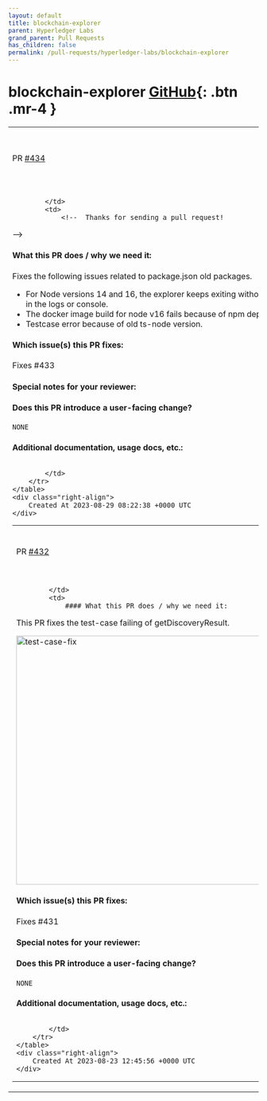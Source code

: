 ```yaml
---
layout: default
title: blockchain-explorer
parent: Hyperledger Labs
grand_parent: Pull Requests
has_children: false
permalink: /pull-requests/hyperledger-labs/blockchain-explorer
---
```


# blockchain-explorer <span class="fs-3 right-align">[GitHub](https://github.com/hyperledger-labs/blockchain-explorer){: .btn .mr-4 }</span>


<div>
    <table>
        <tr>
            <td>
                PR <a href="https://github.com/hyperledger-labs/blockchain-explorer/pull/434" class=".btn">#434</a>
            </td>
            <td>
                <b>
                    BE-433 | Fix package related breaking issues
                </b>
            </td>
        </tr>
        <tr>
            <td>
                
            </td>
            <td>
                <!--  Thanks for sending a pull request! 
-->


#### What this PR does / why we need it:
Fixes the following issues related to package.json old packages.

- For Node versions 14 and 16, the explorer keeps exiting without any error in the logs or console.
- The docker image build for node v16 fails because of npm dependencies.
- Testcase error because of old ts-node version.

#### Which issue(s) this PR fixes:
<!--
*Automatically closes linked issue when PR is merged.
Usage: `Fixes #<issue number>`, or `Fixes (paste link of issue)`.
_If PR is about `failing-tests`, please post the related issues/tests in a comment and do not use `Fixes`_*
-->
Fixes #433 

#### Special notes for your reviewer:

#### Does this PR introduce a user-facing change?
<!--
If no, just write "NONE" in the release-note block below.
If yes, a release note is required:
Enter your extended release note in the block below. If the PR requires additional action from users switching to the new release, include the string "action required".

-->
```release-note
NONE
```

#### Additional documentation, usage docs, etc.:

<!--
This section can be blank if this pull request does not require a release note.

When adding links which point to resources within git repositories, like
supporting documentation, please reference a specific commit and avoid
linking directly to the master branch. This ensures that links reference a
specific point in time, rather than a document that may change over time.


-->
```docs

```

            </td>
        </tr>
    </table>
    <div class="right-align">
        Created At 2023-08-29 08:22:38 +0000 UTC
    </div>
</div>

<div>
    <table>
        <tr>
            <td>
                PR <a href="https://github.com/hyperledger-labs/blockchain-explorer/pull/432" class=".btn">#432</a>
            </td>
            <td>
                <b>
                    BE431 | Fix-Test-case Failing
                </b>
            </td>
        </tr>
        <tr>
            <td>
                
            </td>
            <td>
                #### What this PR does / why we need it:
This PR fixes the test-case failing of getDiscoveryResult.

<img width="500" alt="test-case-fix" src="https://github.com/hyperledger-labs/blockchain-explorer/assets/62878965/d2c0fa5d-0b71-4c12-9187-6b818abdda6e">

#### Which issue(s) this PR fixes:
Fixes #431

#### Special notes for your reviewer:

#### Does this PR introduce a user-facing change?
<!--
If no, just write "NONE" in the release-note block below.
If yes, a release note is required:
Enter your extended release note in the block below. If the PR requires additional action from users switching to the new release, include the string "action required".

-->
```release-note 
NONE
```

#### Additional documentation, usage docs, etc.:

<!--
This section can be blank if this pull request does not require a release note.

When adding links which point to resources within git repositories, like
supporting documentation, please reference a specific commit and avoid
linking directly to the master branch. This ensures that links reference a
specific point in time, rather than a document that may change over time.


-->
```docs

```

            </td>
        </tr>
    </table>
    <div class="right-align">
        Created At 2023-08-23 12:45:56 +0000 UTC
    </div>
</div>

